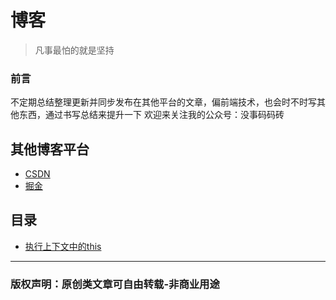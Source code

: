 # 博客

> 凡事最怕的就是坚持

### 前言
不定期总结整理更新并同步发布在其他平台的文章，偏前端技术，也会时不时写其他东西，通过书写总结来提升一下
欢迎来关注我的公众号：没事码码砖


## 其他博客平台
- [CSDN](https://blog.csdn.net/LuoLuoDie)
- [掘金](https://juejin.im/user/598c1ffa5188257d592e4e5d)


## 目录
- [执行上下文中的this](https://github.com/liuzlzuil/blog/issues/1)


---
### 版权声明：原创类文章可自由转载-非商业用途
